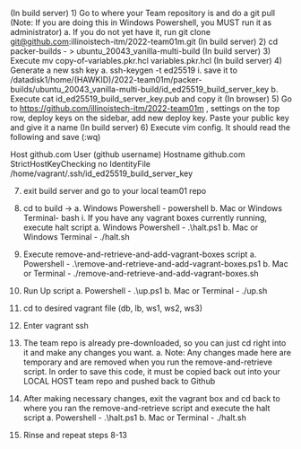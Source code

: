 ﻿(In build server) 1) Go to where your Team repository is and do a git pull (Note: If you are doing this in Windows Powershell, you MUST run it as administrator)
   a. If you do not yet have it, run git clone git@github.com:illinoistech-itm/2022-team01m.git
(In build server) 2) cd packer-builds - > ubuntu_20043_vanilla-multi-build
(In build server) 3) Execute mv copy-of-variables.pkr.hcl variables.pkr.hcl
(In build server) 4) Generate a new ssh key
   a. ssh-keygen -t ed25519
		i. save it to /datadisk1/home/(HAWKID)/2022-team01m/packer-builds/ubuntu_20043_vanilla-multi-build/id_ed25519_build_server_key
   b. Execute cat id_ed25519_build_server_key.pub and copy it
(In browser) 5) Go to https://github.com/illinoistech-itm/2022-team01m , settings on the top row, deploy keys on the sidebar, add new deploy key. Paste your public key and give it a name
(In build server) 6) Execute vim config. It should read the following and save (:wq)

Host github.com
   User (github username)
   Hostname github.com
	StrictHostKeyChecking no
	IdentityFile /home/vagrant/.ssh/id_ed25519_build_server_key

7) exit build server and go to your local team01 repo
8) cd to build -> 
   a. Windows Powershell - powershell
   b. Mac or Windows Terminal- bash
      i. If you have any vagrant boxes currently running, execute halt script
         a. Windows Powershell - .\halt.ps1
         b. Mac or Windows Terminal - ./halt.sh 

9) Execute remove-and-retrieve-and-add-vagrant-boxes script 
   a. Powershell - .\remove-and-retrieve-and-add-vagrant-boxes.ps1
   b. Mac or Terminal - ./remove-and-retrieve-and-add-vagrant-boxes.sh
10) Run Up script
   a. Powershell - .\up.ps1
   b. Mac or Terminal - ./up.sh
11) cd to desired vagrant file (db, lb, ws1, ws2, ws3)
12) Enter vagrant ssh
13) The team repo is already pre-downloaded, so you can just cd right into it and make any changes you want.
   a. Note: Any changes made here are temporary and are removed when you run the remove-and-retrieve script. In order to save this code, it must be copied back out into your LOCAL HOST team repo and pushed back to Github
14) After making necessary changes, exit the vagrant box and cd back to where you ran the remove-and-retrieve script and execute the halt script
   a. Powershell - .\halt.ps1
   b. Mac or Terminal - ./halt.sh
15) Rinse and repeat steps 8-13
